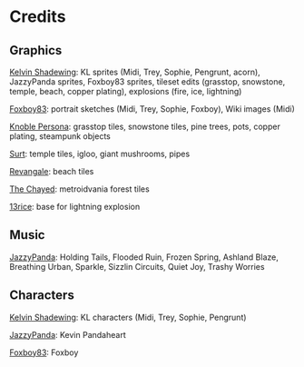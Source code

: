 # Credits

## Graphics

[Kelvin Shadewing](http://kelvinshadewing.net): KL sprites (Midi, Trey, Sophie, Pengrunt, acorn), JazzyPanda sprites, Foxboy83 sprites, tileset edits (grasstop, snowstone, temple, beach, copper plating), explosions (fire, ice, lightning)

[Foxboy83](https://www.patreon.com/foxboy83/): portrait sketches (Midi, Trey, Sophie, Foxboy), Wiki images (Midi)

[Knoble Persona](https://opengameart.org/users/knoblepersona): grasstop tiles, snowstone tiles, pine trees, pots, copper plating, steampunk objects

[Surt](https://opengameart.org/users/surt): temple tiles, igloo, giant mushrooms, pipes

[Revangale](https://opengameart.org/users/revangale): beach tiles

[The Chayed](https://opengameart.org/users/the-chayed): metroidvania forest tiles

[13rice](https://opengameart.org/users/13rice): base for lightning explosion

## Music

[JazzyPanda](https://www.youtube.com/user/SotoKevin92): Holding Tails, Flooded Ruin, Frozen Spring, Ashland Blaze, Breathing Urban, Sparkle, Sizzlin Circuits, Quiet Joy, Trashy Worries

## Characters

[Kelvin Shadewing](http://kelvinshadewing.net): KL characters (Midi, Trey, Sophie, Pengrunt)

[JazzyPanda](https://www.youtube.com/user/SotoKevin92): Kevin Pandaheart

[Foxboy83](https://www.patreon.com/foxboy83/): Foxboy
